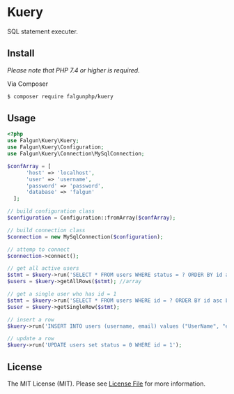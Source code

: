 # Kuery

SQL statement executer.

## Install
 *Please note that PHP 7.4 or higher is required.*

Via Composer

``` bash
$ composer require falgunphp/kuery
```

## Usage
```php
<?php
use Falgun\Kuery\Kuery;
use Falgun\Kuery\Configuration;
use Falgun\Kuery\Connection\MySqlConnection;

$confArray = [
      'host' => 'localhost',
      'user' => 'username',
      'password' => 'password',
      'database' => 'falgun'
  ];

// build configuration class
$configuration = Configuration::fromArray($confArray);

// build connection class
$connection = new MySqlConnection($configuration);

// attemp to connect
$connection->connect();

// get all active users
$stmt = $kuery->run('SELECT * FROM users WHERE status = ? ORDER BY id asc', [1], 'i');
$users = $kuery->getAllRows($stmt); //array

// get a single user who has id = 1
$stmt = $kuery->run('SELECT * FROM users WHERE id = ? ORDER BY id asc LIMIT 1', [1], 'i');
$user = $kuery->getSingleRow($stmt);

// insert a row
$kuery->run('INSERT INTO users (username, email) values ("UserName", "email@site.com")');

// update a row
$kuery->run('UPDATE users set status = 0 WHERE id = 1');
```

## License

The MIT License (MIT). Please see [License File](LICENSE.md) for more information.
